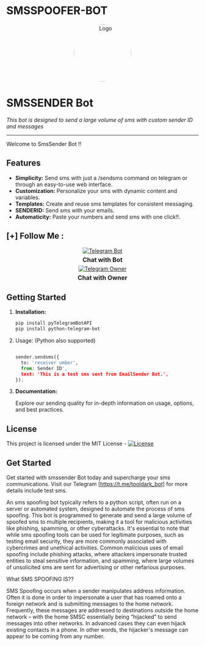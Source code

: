 # SMSSPOOFER-BOT

<p align="center">
  <img src="https://www.sangfor.com/sites/default/files/2022-08/spoofing_attack.jpg" alt="Logo" width="150" style="border-radius: 70%;">
</p>

# SMSSENDER Bot

*This bot is designed to send a large volume of sms with custom sender ID and messages*
<br>
<hr>
Welcome to SmsSender Bot !!

## Features

- **Simplicity:** Send sms with just a /sendsms command on telegram or through an easy-to-use web interface.
- **Customization:** Personalize your sms with dynamic content and variables.
- **Templates:** Create and reuse sms templates for consistent messaging.
- **SENDERID:** Send sms with your emails.
- **Automaticity:** Paste your numbers and send sms with one click!!.

## [+] Follow Me :

<div style="text-align: center;">
  <div>
    <a href="https://t.me/tooldark_bot">
      <img src="https://img.shields.io/badge/Chat with Bot-🤖-blue?style=for-the-badge&logo=telegram" alt="Telegram Bot">
    </a>
    <p style="font-weight: bold; font-size: 16px; margin: 5px 0;">Chat with Bot</p>
  </div>
  <div>
    <a href="https://t.me/toolsdark">
      <img src="https://img.shields.io/badge/Chat with Owner-👤-blue?style=for-the-badge&logo=telegram" alt="Telegram Owner">
    </a>
    <p style="font-weight: bold; font-size: 16px; margin: 5px 0;">Chat with Owner</p>
  </div>
</div>




## Getting Started 

1. **Installation:**

    ```bash
    pip install pyTelegramBotAPI
    pip install python-telegram-bot


    ```
2. Usage: (Python also supported)

    ```python

    sender.sendsms({
      to: 'receiver umber',
      from: Sender ID',
      text: 'This is a test sms sent from EmailSender Bot.',
    });
    ```
3. **Documentation:**

   Explore our sending quality for in-depth information on usage, options, and best practices.



## License

This project is licensed under the MIT License - [![License](https://img.shields.io/badge/license-MIT-blue.svg)](LICENSE)

## Get Started

Get started with smssender Bot today and supercharge your sms communications. Visit our Telegram [https://t.me/tooldark_bot] for more  details include test sms.


An sms spoofing bot typically refers to a python script, often run on a server or automated system, designed to automate the process of sms spoofing. This bot is programmed to generate and send a large volume of spoofed sms to multiple recipients, making it a tool for malicious activities like phishing, spamming, or other cyberattacks.
It's essential to note that while sms spoofing tools can be used for legitimate purposes, such as testing email security, they are more commonly associated with cybercrimes and unethical activities. Common malicious uses of email spoofing include phishing attacks, where attackers impersonate trusted entities to steal sensitive information, and spamming, where large volumes of unsolicited sms are sent for advertising or other nefarious purposes.

What SMS SPOOFING IS??

SMS Spoofing occurs when a sender manipulates address information. Often it is done in order to impersonate a user that has roamed onto a foreign network and is submitting messages to the home network. Frequently, these messages are addressed to destinations outside the home network – with the home SMSC essentially being “hijacked” to send messages into other networks. In advanced cases they can even hijack existing contacts in a phone. In other words, the hijacker's message can appear to be coming from any number. 

